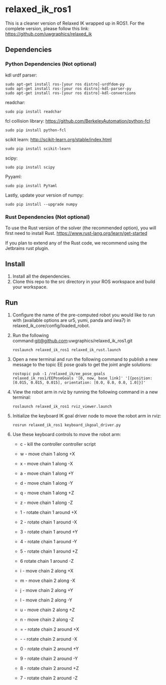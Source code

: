 # relaxed_ik_ros1

This is a cleaner version of Relaxed IK wrapped up in ROS1. For the complete version, please follow this link: https://github.com/uwgraphics/relaxed_ik

## Dependencies

### Python Dependencies (Not optional)

kdl urdf parser:
```
sudo apt-get install ros-[your ros distro]-urdfdom-py
sudo apt-get install ros-[your ros distro]-kdl-parser-py
sudo apt-get install ros-[your ros distro]-kdl-conversions 
```

readchar:
```
sudo pip install readchar
```

fcl collision library:
https://github.com/BerkeleyAutomation/python-fcl
```
sudo pip install python-fcl
```

scikit learn:
http://scikit-learn.org/stable/index.html
```
sudo pip install scikit-learn
```

scipy:
```
sudo pip install scipy
```

Pyyaml:
```
sudo pip install PyYaml
```

Lastly, update your version of numpy:
```
sudo pip install --upgrade numpy
```

### Rust Dependencies (Not optional)

To use the Rust version of the solver (the recommended option), you will first need to install Rust.
https://www.rust-lang.org/learn/get-started

If you plan to extend any of the Rust code, we recommend using the Jetbrains rust plugin.

## Install
1. Install all the dependencies.
2. Clone this repo to the src directory in your ROS workspace and build your workspace.

## Run
1. Configure the name of the pre-computed robot you would like to run with  (available options are ur5, yumi, panda and iiwa7) in relaxed_ik_core/config/loaded_robot.

2. Run the following command:git@github.com:uwgraphics/relaxed_ik_ros1.git
    ```
    roslaunch relaxed_ik_ros1 relaxed_ik_rust.launch
    ```

3. Open a new terminal and run the following command to publish a new message to the topic EE pose goals to get the joint angle solutions:
    ```
    rostopic pub -1 /relaxed_ik/ee_pose_goals relaxed_ik_ros1/EEPoseGoals '[0, now, base_link]' '[{position: [0.015, 0.015, 0.015], orientation: [0.0, 0.0, 0.0, 1.0]}]'
    ```

4. View the robot arm in rviz by running the following command in a new terminal:
    ```
    roslaunch relaxed_ik_ros1 rviz_viewer.launch
    ```

5. Initialize the keyboard IK goal driver node to move the robot arm in rviz:
    ```
    rosrun relaxed_ik_ros1 keyboard_ikgoal_driver.py
    ```

6. Use these keyboard controls to move the robot arm:
    * c - kill the controller controller script
	* w - move chain 1 along +X
	* x - move chain 1 along -X
	* a - move chain 1 along +Y
	* d - move chain 1 along -Y
	* q - move chain 1 along +Z
	* z - move chain 1 along -Z
	* 1 - rotate chain 1 around +X
	* 2 - rotate chain 1 around -X
	* 3 - rotate chain 1 around +Y
	* 4 - rotate chain 1 around -Y
	* 5 - rotate chain 1 around +Z
	* 6 rotate chain 1 around -Z

	* i - move chain 2 along +X
	* m - move chain 2 along -X
	* j - move chain 2 along +Y
	* l - move chain 2 along -Y
	* u - move chain 2 along +Z
	* n - move chain 2 along -Z
	* = - rotate chain 2 around +X
	* \- - rotate chain 2 around -X
	* 0 - rotate chain 2 around +Y
	* 9 - rotate chain 2 around -Y
	* 8 - rotate chain 2 around +Z
	* 7 - rotate chain 2 around -Z